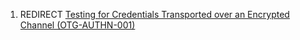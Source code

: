 1.  REDIRECT [Testing for Credentials Transported over an Encrypted
    Channel
    (OTG-AUTHN-001)](Testing_for_Credentials_Transported_over_an_Encrypted_Channel_\(OTG-AUTHN-001\) "wikilink")
